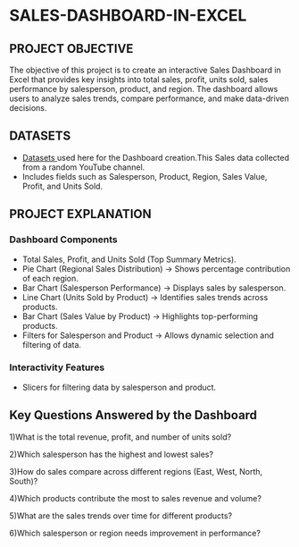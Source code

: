 # SALES-DASHBOARD-IN-EXCEL
## PROJECT OBJECTIVE

The objective of this project is to create an interactive Sales Dashboard in Excel that provides key insights into total sales, profit, units sold, sales performance by salesperson, product, and region. The dashboard allows users to analyze sales trends, compare performance, and make data-driven decisions.

## DATASETS
 - <a href="Datasets.xlsx">Datasets </a> used here for the Dashboard creation.This Sales data collected from a random YouTube channel.
 - Includes fields such as Salesperson, Product, Region, Sales Value, Profit, and Units Sold.

 ## PROJECT EXPLANATION
 ### Dashboard Components
- Total Sales, Profit, and Units Sold (Top Summary Metrics).
- Pie Chart (Regional Sales Distribution) → Shows percentage contribution of each region.
- Bar Chart (Salesperson Performance) → Displays sales by salesperson.
- Line Chart (Units Sold by Product) → Identifies sales trends across products.
- Bar Chart (Sales Value by Product) → Highlights top-performing products.
- Filters for Salesperson and Product → Allows dynamic selection and filtering of data.
 ### Interactivity Features
 - Slicers for filtering data by salesperson and product.
##  Key Questions Answered by the Dashboard
1)What is the total revenue, profit, and number of units sold? 

2)Which salesperson has the highest and lowest sales?

3)How do sales compare across different regions (East, West, North, South)?

4)Which products contribute the most to sales revenue and volume?

5)What are the sales trends over time for different products?

6)Which salesperson or region needs improvement in performance?

 

